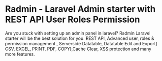 # Radmin - Laravel Admin starter with REST API User Roles Permission
Are you stuck with setting up an admin panel in laravel? Radmin Laravel starter will be the best solution for you.   REST API, Advanced user, roles &amp; permission management , Serverside Datatable, Datatable Edit and Export( CSV, EXCEL, PRINT, PDF, COPY),Cache Clear, XSS protection and many more features.

